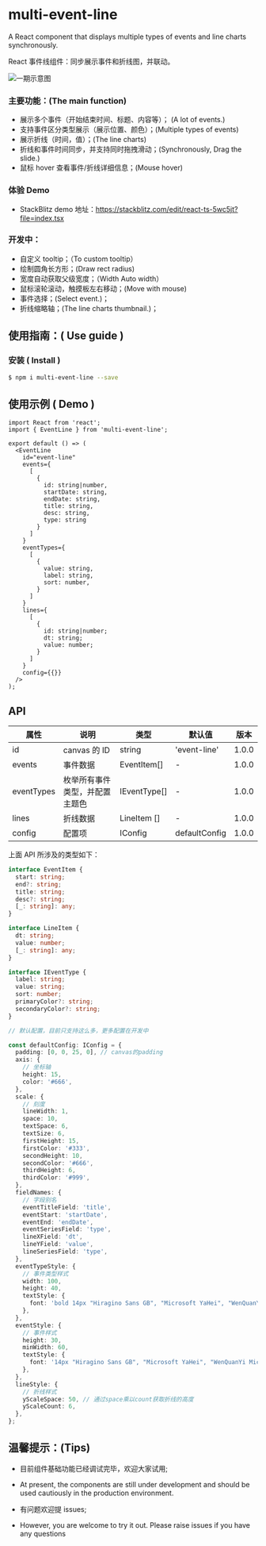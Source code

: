 # multi-event-line

A React component that displays multiple types of events and line charts synchronously.

React 事件线组件：同步展示事件和折线图，并联动。

![一期示意图](https://p1-juejin.byteimg.com/tos-cn-i-k3u1fbpfcp/950bf3b04cfc47db807bd63c2d9b686c~tplv-k3u1fbpfcp-watermark.image?)

### 主要功能：(The main function)

- 展示多个事件（开始结束时间、标题、内容等）； (A lot of events.)
- 支持事件区分类型展示（展示位置、颜色）；(Multiple types of events)
- 展示折线（时间，值）；(The line charts)
- 折线和事件时间同步，并支持同时拖拽滑动；(Synchronously, Drag the slide.)
- 鼠标 hover 查看事件/折线详细信息；(Mouse hover)

### 体验 Demo

- StackBlitz demo 地址：https://stackblitz.com/edit/react-ts-5wc5jt?file=index.tsx

### 开发中：

- 自定义 tooltip；（To custom tooltip）
- 绘制圆角长方形；(Draw rect radius)
- 宽度自动获取父级宽度；（Width Auto width）
- 鼠标滚轮滚动，触摸板左右移动；(Move with mouse)
- 事件选择；(Select event.)；
- 折线缩略轴；(The line charts thumbnail.)；

## 使用指南：( Use guide )

### 安装 ( Install )

```bash
$ npm i multi-event-line --save
```

## 使用示例 ( Demo )

```tsx
import React from 'react';
import { EventLine } from 'multi-event-line';

export default () => (
  <EventLine
    id="event-line"
    events={
      [
        {
          id: string|number,
          startDate: string,
          endDate: string,
          title: string,
          desc: string,
          type: string
        }
      ]
    }
    eventTypes={
      [
        {
          value: string,
          label: string,
          sort: number,
        }
      ]
    }
    lines={
      [
        {
          id: string|number;
          dt: string;
          value: number;
        }
      ]
    }
    config={{}}
  />
);

```

## API

| 属性       | 说明                           | 类型         | 默认值        | 版本  |
| ---------- | ------------------------------ | ------------ | ------------- | ----- |
| id         | canvas 的 ID                   | string       | 'event-line'  | 1.0.0 |
| events     | 事件数据                       | EventItem[]  | -             | 1.0.0 |
| eventTypes | 枚举所有事件类型，并配置主题色 | IEventType[] | -             | 1.0.0 |
| lines      | 折线数据                       | LineItem []  | -             | 1.0.0 |
| config     | 配置项                         | IConfig      | defaultConfig | 1.0.0 |

上面 API 所涉及的类型如下：

```ts
interface EventItem {
  start: string;
  end?: string;
  title: string;
  desc?: string;
  [_: string]: any;
}

interface LineItem {
  dt: string;
  value: number;
  [_: string]: any;
}

interface IEventType {
  label: string;
  value: string;
  sort: number;
  primaryColor?: string;
  secondaryColor?: string;
}

// 默认配置，目前只支持这么多，更多配置在开发中

const defaultConfig: IConfig = {
  padding: [0, 0, 25, 0], // canvas的padding
  axis: {
    // 坐标轴
    height: 15,
    color: '#666',
  },
  scale: {
    // 刻度
    lineWidth: 1,
    space: 10,
    textSpace: 6,
    textSize: 6,
    firstHeight: 15,
    firstColor: '#333',
    secondHeight: 10,
    secondColor: '#666',
    thirdHeight: 6,
    thirdColor: '#999',
  },
  fieldNames: {
    // 字段别名
    eventTitleField: 'title',
    eventStart: 'startDate',
    eventEnd: 'endDate',
    eventSeriesField: 'type',
    lineXField: 'dt',
    lineYField: 'value',
    lineSeriesField: 'type',
  },
  eventTypeStyle: {
    // 事件类型样式
    width: 100,
    height: 40,
    textStyle: {
      font: 'bold 14px "Hiragino Sans GB", "Microsoft YaHei", "WenQuanYi Micro Hei", sans-serif',
    },
  },
  eventStyle: {
    // 事件样式
    height: 30,
    minWidth: 60,
    textStyle: {
      font: '14px "Hiragino Sans GB", "Microsoft YaHei", "WenQuanYi Micro Hei", sans-serif',
    },
  },
  lineStyle: {
    // 折线样式
    yScaleSpace: 50, // 通过space乘以count获取折线的高度
    yScaleCount: 6,
  },
};
```

## 温馨提示：(Tips)

- 目前组件基础功能已经调试完毕，欢迎大家试用;
- At present, the components are still under development and should be used cautiously in the production environment.

- 有问题欢迎提 issues;
- However, you are welcome to try it out. Please raise issues if you have any questions
